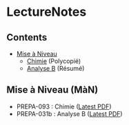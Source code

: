 # LectureNotes

## Contents
- [Mise à Niveau](#mise-à-niveau-màn)
    - [Chimie](https://github.com/hotwraith/LectureNotes/tree/main/MAN/PREPA093) (Polycopié)
    - [Analyse B](https://github.com/hotwraith/LectureNotes/tree/main/MAN/PREPA031b) (Résumé)
## Mise à Niveau (MàN)

- PREPA-093 : Chimie ([Latest PDF](https://github.com/hotwraith/LectureNotes/blob/main/MAN/PREPA093/MAN_chimie.pdf))
- PREPA-031b : Analyse B ([Latest PDF](https://github.com/hotwraith/LectureNotes/blob/main/MAN/PREPA031b/anab-resume.pdf))